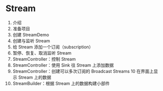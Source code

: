 # Stream

1. 介绍
2. 准备项目
3. 创建 StreamDemo
4. 创建与监听 Stream
5. 给 Stream 添加一个订阅（subscription）
6. 暂停、恢复、取消监听 Stream
7. StreamController：控制 Stream
8. StreamController：使用 Sink 往 Stream 上添加数据
9. StreamController：创建可以多次订阅的 Broadcast Streams
10 在界面上显示 Stream 上的数据
11. StreamBuilder：根据 Stream 上的数据构建小部件
